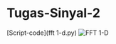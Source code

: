 # Tugas-Sinyal-2

[Script-code](fft 1-d.py)
![FFT 1-D](https://github.com/ITStudent123/Tugas-Sinyal-2/assets/90102620/45085ecd-065d-402c-86dc-04226bc00ddf)
